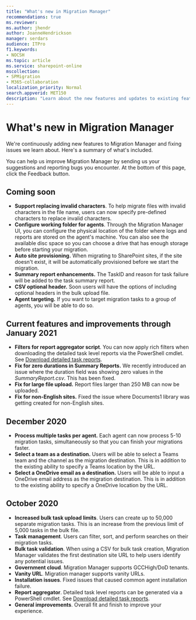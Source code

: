 ```yaml
---
title: "What's new in Migration Manager"
recommendations: true
ms.reviewer: 
ms.author: jhendr
author: JoanneHendrickson
manager: serdars
audience: ITPro
f1.keywords:
- NOCSH
ms.topic: article
ms.service: sharepoint-online
mscollection: 
- SPMigration
- M365-collaboration
localization_priority: Normal
search.appverid: MET150
description: "Learn about the new features and updates to existing features in Migration Manager."
---
```


# What's new in Migration Manager

We're continuously adding new features to Migration Manager and fixing issues we learn about. Here's a summary of what's included.   

You can help us improve Migration Manager by sending us your suggestions and reporting bugs you encounter. At the bottom of this page, click the Feedback button.

## Coming soon

- **Support replacing invalid characters**. To help migrate files with invalid characters in the file name, users can now specify pre-defined characters to replace invalid characters. 
- **Configure working folder for agents**. Through the Migration Manager UI, you can configure the physical location of the folder where logs and reports are stored on the agent's machine. You can also see the available disc space so you can choose a drive that has enough storage before starting your migration.
- **Auto site provisioning.** When migrating to SharePoint sites, if the site doesn't exist, it will be automatically provisioned before we start the migration.
- **Summary report enhancements.** The TaskID and reason for task failure will be added to the task summary report.
- **CSV optional header.**  Soon users will have the options of including optional headers in the bulk upload file.
- **Agent targeting.** If you want to target migration tasks to a group of agents, you will be able to do so. 

  
## Current features and improvements through January 2021
- **Filters for report aggregator script**.  You can now apply rich filters when downloading the detailed task level reports via the PowerShell cmdlet.  See [Download detailed task reports](https://docs.microsoft.com/sharepointmigration/mm-reports#download-detailed-task-reports).
-  **Fix for zero durations in Summary Reports.** We recently introduced an issue where the duration field was showing zero values in the *SummaryReport.csv*. This has been fixed.
- **Fix for large file upload.**  Report files larger than 250 MB can now be uploaded.
- **Fix for non-English sites.**  Fixed the issue where Documents1 library was getting created for non-English sites.



## December 2020

- **Process multiple tasks per agent.** Each agent can now process 5-10 migration tasks, simultaneously so that you can finish your migrations faster.
- **Select a team as a destination.** Users will be able to select a Teams team and the channel as the migration destination. This is in addition to the existing ability to specify a Teams location by the URL.
- **Select a OneDrive email as a destination.** Users will be able to input a OneDrive email address as the migration destination. This is in addition to the existing ability to specify a OneDrive location by the URL.


## October 2020 

- **Increased bulk task upload limits**. Users can create up to 50,000 separate migration tasks. This is an increase from the previous limit of 5,000 tasks in the bulk file.
- **Task management**. Users can filter, sort, and perform searches on their migration tasks.
- **Bulk task validation**. When using a CSV for bulk task creation, Migration Manager validates the first destination site URL to help users identify any potential issues.
- **Government cloud**. Migration Manager supports GCCHigh/DoD tenants.
- **Vanity URL**. Migration manager supports vanity URLs.
- **Installation issues**. Fixed issues that caused common agent installation failure.
- **Report aggregator**.  Detailed task level reports can be generated via a PowerShell cmdlet.  See [Download detailed task reports](https://docs.microsoft.com/sharepointmigration/mm-reports#download-detailed-task-reports).
- **General improvements**. Overall fit and finish to improve your experience.

